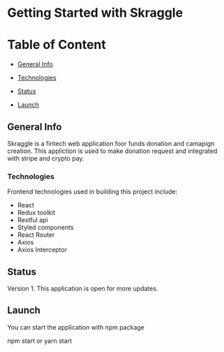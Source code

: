 # Getting Started with Skraggle

# Table of Content

- [General Info](#general-info)

- [Technologies](technoloogies)

- [Status](status)

- [Launch](launch)

## General Info

Skraggle is a fintech web application foor funds donation and camapign creation.
This appliction is used to make donation request and integrated with stripe and crypto pay.

### Technologies

Frontend technologies used in building this project include:

- React
- Redux toolkit
- Restful api
- Styled components
- React Router
- Axios
- Axios Interceptor

## Status

Version 1.
This application is open for more updates.

## Launch

You can start the application with npm package

npm start or yarn start
